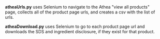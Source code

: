 **atheaUrls.py** uses Selenium to navigate to the Athea "view all products" page, collects all of the product page urls, and creates a csv with the list of urls. 

**atheaDownload.py** uses Selenium to go to each product page url and downloads the SDS and ingredient disclosure, if they exist for that product.

